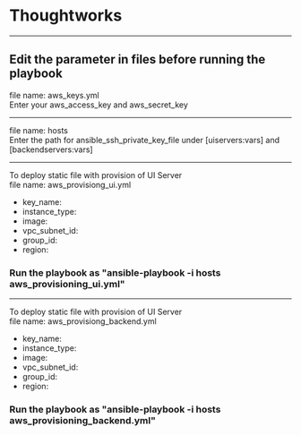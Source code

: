 # Thoughtworks
-------------------------------------------------------------------------------
## Edit the parameter in files before running the playbook

file name: aws_keys.yml\
Enter your aws_access_key and aws_secret_key

-------------------------------------------------------------------------------

file name: hosts\
Enter the path for ansible_ssh_private_key_file under [uiservers:vars] and [backendservers:vars]

-------------------------------------------------------------------------------

To deploy static file with provision of UI Server\
file name: aws_provisiong_ui.yml
- key_name:
- instance_type:
- image:
- vpc_subnet_id:
- group_id:
- region:

### Run the playbook as "ansible-playbook -i hosts aws_provisioning_ui.yml"

-------------------------------------------------------------------------------

To deploy static file with provision of UI Server\
file name: aws_provisiong_backend.yml
- key_name:
- instance_type:
- image:
- vpc_subnet_id:
- group_id:
- region:

### Run the playbook as "ansible-playbook -i hosts aws_provisioning_backend.yml"

